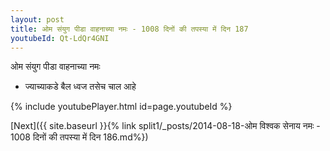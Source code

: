 ```yaml
---
layout: post
title: ओम संयुग पीडा वाहनाच्या नमः - 1008 दिनों की तपस्या में दिन 187
youtubeId: Qt-LdQr4GNI
---
```

 
 
 ओम संयुग पीडा वाहनाच्या नमः  
 
 -  ज्याच्याकडे बैल ध्वज तसेच चाल आहे 
 
  
 
  
 
 
 
 
 
 


{% include youtubePlayer.html id=page.youtubeId %}
 
[Next]({{ site.baseurl }}{% link  split1/_posts/2014-08-18-ओम विश्वक सेनाय नमः - 1008 दिनों की तपस्या में दिन 186.md%})
 
